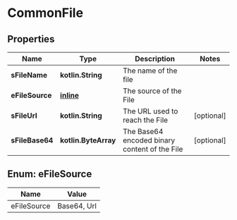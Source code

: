 
# CommonFile

## Properties
Name | Type | Description | Notes
------------ | ------------- | ------------- | -------------
**sFileName** | **kotlin.String** | The name of the file | 
**eFileSource** | [**inline**](#EFileSource) | The source of the File | 
**sFileUrl** | **kotlin.String** | The URL used to reach the File |  [optional]
**sFileBase64** | **kotlin.ByteArray** | The Base64 encoded binary content of the File |  [optional]


<a id="EFileSource"></a>
## Enum: eFileSource
Name | Value
---- | -----
eFileSource | Base64, Url



